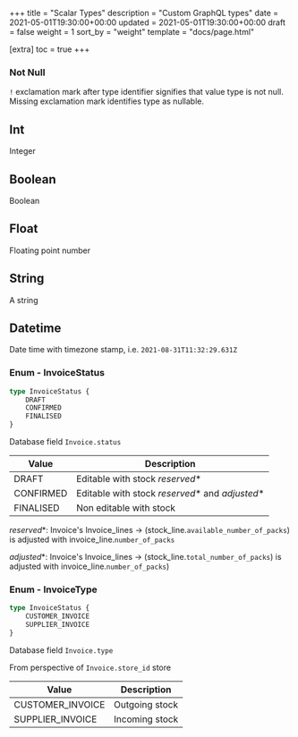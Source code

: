 +++
title = "Scalar Types"
description = "Custom GraphQL types"
date = 2021-05-01T19:30:00+00:00
updated = 2021-05-01T19:30:00+00:00
draft = false
weight = 1
sort_by = "weight"
template = "docs/page.html"

[extra]
toc = true
+++

### Not Null

`!` exclamation mark after type identifier signifies that value type is not null. Missing exclamation mark identifies type as nullable.

## Int

Integer

## Boolean

Boolean

## Float

Floating point number

## String

A string

## Datetime

Date time with timezone stamp, i.e. `2021-08-31T11:32:29.631Z`

### Enum - InvoiceStatus

```graphql
type InvoiceStatus {
    DRAFT
    CONFIRMED
    FINALISED
}
```

Database field `Invoice.status`

| Value     | Description                                     |
|-----------|-------------------------------------------------|
| DRAFT     | Editable with stock *reserved**                 |
| CONFIRMED | Editable with stock *reserved** and *adjusted** |
| FINALISED | Non editable with stock                         |

*reserved**: Invoice's Invoice_lines -> (stock_line.`available_number_of_packs`) is adjusted with invoice_line.`number_of_packs`

*adjusted**: Invoice's Invoice_lines -> (stock_line.`total_number_of_packs`) is adjusted with invoice_line.`number_of_packs`)

### Enum - InvoiceType
```graphql
type InvoiceStatus {
    CUSTOMER_INVOICE
    SUPPLIER_INVOICE
}
```

Database field `Invoice.type`

From perspective of `Invoice.store_id` store

| Value            | Description    |
| ---------------- | -------------- |
| CUSTOMER_INVOICE | Outgoing stock |
| SUPPLIER_INVOICE | Incoming stock |
